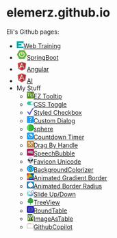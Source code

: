 # elemerz.github.io
Eli's Github pages:
- ![Web Training](webtraining\favicon.png)[Web Training](webtraining\webtraining.html)
- ![SpringBoot](springboot\favicon.png)[SpringBoot](springboot\springboot.html)
- ![Angular](angular\favicon.png)[Angular](angular\angular.html)
- ![AI (Artifficial Intelligence)](angular\favicon.png)[AI](ai\ai.html)
- My Stuff
  - ![TipButton](my-stuff/tip-button/favicon-16x16.png)[EZ Tooltip](my-stuff/tip-button/index.html)
  - ![CSS Toggle](my-stuff/css-toggle/favicon-16x16.png)[CSS Toggle](my-stuff/css-toggle/index.html)
  - ![Styled Checkbox](my-stuff/styled-checkbox/favicon-16x16.png)[Styled Checkbox](my-stuff/styled-checkbox/index.html)
  - ![CustomDialog](my-stuff/custom-dialog/favicon-16x16.png)[Custom Dialog](my-stuff/custom-dialog/dialog.html)
  - ![Sphere](my-stuff/sphere-css3/favicon-16x16.png)[sphere](my-stuff/sphere-css3/index.html)
  - ![Countdown Timer](my-stuff/countdown-latch/favicon-16x16.png)[Countdown Timer](my-stuff/countdown-latch/index.html)
  - ![Draggable](my-stuff/draggable/favicon-16x16.png)[Drag By Handle](my-stuff/draggable/draggable.html)
  - ![SpeechBubble](my-stuff/speech-bubble/favicon-16x16.png)[SpeechBubble](my-stuff/speech-bubble/index.html)
  - ![Favicon Unicode](my-stuff/character-as-favicon/favicon-16x16.png)[Favicon Unicode](my-stuff/character-as-favicon/index.html)
  - ![BackgroundColorizer](my-stuff/background-colorizer/favicon-16x16.png)[BackgroundColorizer](my-stuff/background-colorizer/index.html)
  - ![Animated Gradient Border](my-stuff/animated-border/favicon-16x16.png)[Animated Gradient Border](my-stuff/animated-border/index.html)
  - ![Morph Circle to Square](my-stuff/animated-border-radius/favicon-16x16.png)[Animated Border Radius](my-stuff/animated-border-radius/index.html)
  - ![Slide Up/Down](my-stuff/slide-up-down/favicon-16x16.png)[Slide Up/Down](my-stuff/slide-up-down/index.html)
  - ![TreeView](my-stuff/tree-view/favicon-16x16.png)[TreeView](my-stuff/tree-view/index.html)
  - ![RoundTable](my-stuff/round-table/favicon-16x16.png)[RoundTable](my-stuff/round-table/index.html)
  - ![ImageAsTable](my-stuff/img-as-table/favicon-16x16.png)[ImageAsTable](my-stuff/img-as-table/index.html)
  - ![GithubCopilot](my-stuff/copilot/favicon-16x16.png)[GithubCopilot](my-stuff/copilot/index.html)
